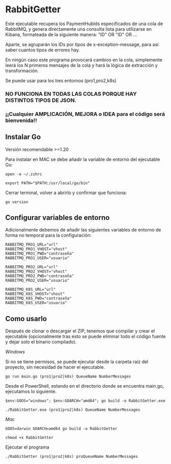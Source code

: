 # RabbitGetter
Este ejecutable recupera los PaymentHubIds especificados de una cola de RabbitMQ, y genera directamente una consulta lista para utilizarse en Kibana, formateada de la siguiente manera: "ID" OR "ID" OR ...

Aparte, se agruparán los IDs por tipos de x-exception-message, para así saber cuantos tipos de errores hay.

En ningún caso este programa provocará cambios en la cola, simplemente leerá los N primeros mensajes de la cola y hará la lógica de extracción y transformación.

Se puede usar para los tres entornos (pro1,pro2,k8s)

### NO FUNCIONA EN TODAS LAS COLAS PORQUE HAY DISTINTOS TIPOS DE JSON.

### ¡¡Cualquier AMPLICACIÓN, MEJORA o IDEA para el código será bienvenida!!


## Instalar Go
Versión recomendable >=1.20

Para instalar en MAC se debe añadir la variable de entorno del ejecutable Go:

`open -e ~/.zshrc`

`export PATH="$PATH:/usr/local/go/bin"`

Cerrar terminal, volver a abrirlo y confirmar que funciona:

`go version`

## Configurar variables de entorno

Adicionalmente debemos de añadir las siguientes variables de entorno de forma no temporal para la configuración: 

    RABBITMQ_PRO1_URL="url"
    RABBITMQ_PRO1_VHOST="vhost"
    RABBITMQ_PRO1_PWD="contraseña"
    RABBITMQ_PRO1_USER="usuario"
    
    RABBITMQ_PRO2_URL="url"
    RABBITMQ_PRO2_VHOST="vhost"
    RABBITMQ_PRO2_PWD="contraseña"
    RABBITMQ_PRO2_USER="usuario"

    RABBITMQ_K8S_URL="url"
    RABBITMQ_K8S_VHOST="vhost"
    RABBITMQ_K8S_PWD="contraseña"
    RABBITMQ_K8S_USER="usuario"
    


## Como usarlo
Después de clonar o descargar el ZIP, tenemos que compilar y crear el ejecutable (opcionalmente tras esto se puede eliminar todo el código fuente y dejar solo el binario compilado).

*Windows*

Si no se tiene permisos, se puede ejecutar desde la carpeta raíz del proyecto, sin necesidad de hacer el ejecutable.

`go run main.go (pro1|pro2|k8s) QueueName NumberMessages`


Desde el PowerShell, estando en el directorio donde se encuentra main.go, ejecutamos lo siguiente.

`$env:GOOS="windows"; $env:GOARCH="amd64"; go build -o RabbitGetter.exe`

`./RabbitGetter.exe (pro1|pro2|k8s) QueueName NumberMessages`



*Mac*

`GOOS=darwin GOARCH=amd64 go build -o RabbitGetter`

`chmod +x RabbitGetter`

Ejecutar el programa

`./RabbitGetter (pro1|pro2|k8s) proQueueName NumberMessages`

